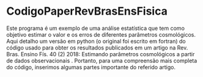 # CodigoPaperRevBrasEnsFisica
Este programa é um exemplo de uma análise estatística que tem como objetivo estimar o valor e os erros de diferentes parâmetros cosmológicos. Aqui detalho um versão em python (o original foi escrito em fortran) do código usado para obter os resultados publicados em um artigo na Rev. Bras. Ensino Fís. 40 (2) 2018:  Estimando parâmetros cosmológicos a partir de dados observacionais . Portanto, para uma compreensão mais completa do código, inserimos algumas partes importante do referido artigo.
